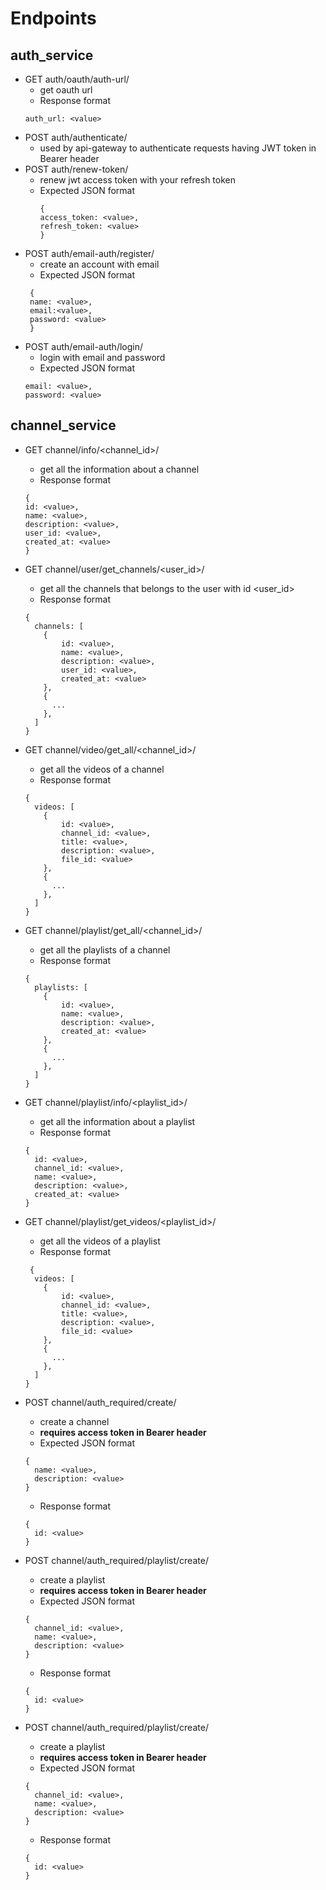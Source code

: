 # Endpoints 

## auth_service
- GET auth/oauth/auth-url/
  - get oauth url
  - Response format
  ```
  auth_url: <value>
  ```
- POST auth/authenticate/
  - used by api-gateway to authenticate requests having JWT token in Bearer header
- POST auth/renew-token/
  - renew jwt access token with your refresh token
  - Expected JSON format
    ```
    {
    access_token: <value>,
    refresh_token: <value>
    }
    ```
- POST auth/email-auth/register/
  - create an account with email
  - Expected JSON format
   ```
    {
    name: <value>,
    email:<value>,
    password: <value>
    }
    ```
- POST auth/email-auth/login/
  - login with email and password
  - Expected JSON format
  ```
  email: <value>,
  password: <value>
  ```

## channel_service
- GET channel/info/<channel_id>/
  - get all the information about a channel
  - Response format
  ```
  {
  id: <value>,
  name: <value>,
  description: <value>,
  user_id: <value>,
  created_at: <value>
  }
  ```
  
- GET channel/user/get_channels/<user_id>/
  - get all the channels that belongs to the user with id <user_id>
  - Response format
  ```
  {
    channels: [
      {
          id: <value>,
          name: <value>,
          description: <value>,
          user_id: <value>,
          created_at: <value>
      },
      {
        ...
      },
    ]
  }
  ```
  
- GET channel/video/get_all/<channel_id>/
  - get all the videos of a channel
  - Response format
  ```
  {
    videos: [
      {
          id: <value>,
          channel_id: <value>,
          title: <value>,
          description: <value>,
          file_id: <value>
      },
      {
        ...
      },
    ]
  }
  ```
  
- GET channel/playlist/get_all/<channel_id>/
  - get all the playlists of a channel
  - Response format
  ```
  {
    playlists: [
      {
          id: <value>,
          name: <value>,
          description: <value>,
          created_at: <value>
      },
      {
        ...
      },
    ]
  }
  ```
  
- GET channel/playlist/info/<playlist_id>/
  - get all the information about a playlist
  - Response format
  ```
  {
    id: <value>,
    channel_id: <value>,
    name: <value>,
    description: <value>,
    created_at: <value>
  }
  ```
  
- GET channel/playlist/get_videos/<playlist_id>/
  - get all the videos of a playlist
  - Response format
  ```
   {
    videos: [
      {
          id: <value>,
          channel_id: <value>,
          title: <value>,
          description: <value>,
          file_id: <value>
      },
      {
        ...
      },
    ]
  }
  ```
  
- POST channel/auth_required/create/
  - create a channel
  - **requires access token in Bearer header**
  - Expected JSON format
  ```
  {
    name: <value>,
    description: <value>
  }
  ```
  - Response format
  ```
  {
    id: <value>
  }
  ```
  
- POST channel/auth_required/playlist/create/
  - create a playlist
  - **requires access token in Bearer header**
  - Expected JSON format
  ```
  {
    channel_id: <value>,
    name: <value>,
    description: <value>
  }
  ```
  - Response format
  ```
  {
    id: <value>
  }
  ```

- POST channel/auth_required/playlist/create/
  - create a playlist
  - **requires access token in Bearer header**
  - Expected JSON format
  ```
  {
    channel_id: <value>,
    name: <value>,
    description: <value>
  }
  ```
  - Response format
  ```
  {
    id: <value>
  }
  ```
